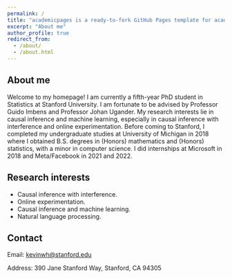 ```yaml
---
permalink: /
title: "academicpages is a ready-to-fork GitHub Pages template for academic personal websites"
excerpt: "About me"
author_profile: true
redirect_from: 
  - /about/
  - /about.html
---
```


About me
------
Welcome to my homepage! I am currently a fifth-year PhD student in Statistics at Stanford University. I am fortunate to be advised by Professor Guido Imbens and Professor Johan Ugander. My research interests lie in causal inference and machine learning, especially in causal inference with interference and online experimentation. Before coming to Stanford, I completed my undergraduate studies at University of Michigan in 2018 where I obtained B.S. degrees in (Honors) mathematics and (Honors) statistics, with a minor in computer science.  I did internships at Microsoft in 2018 and Meta/Facebook in 2021 and 2022.

Research interests
------
- Causal inference with interference.
- Online experimentation.
- Causal inference and machine learning.
- Natural language processing.

Contact
------
Email: kevinwh@stanford.edu

Address: 390 Jane Stanford Way, Stanford, CA 94305